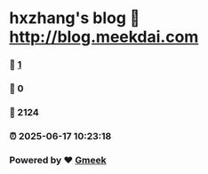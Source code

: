 # hxzhang's blog :link: http://blog.meekdai.com 
### :page_facing_up: [1](http://blog.meekdai.com/tag.html) 
### :speech_balloon: 0 
### :hibiscus: 2124 
### :alarm_clock: 2025-06-17 10:23:18 
### Powered by :heart: [Gmeek](https://github.com/Meekdai/Gmeek)
